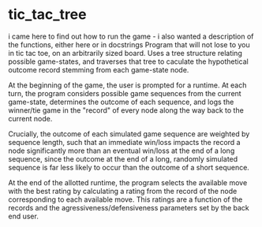 # tic_tac_tree
i came here to find out how to run the game - i also wanted a description of the functions, either here or in docstrings
Program that will not lose to you in tic tac toe, on an arbitrarily sized board. Uses a tree structure relating possible game-states, and traverses that tree to caculate the hypothetical outcome record stemming from each game-state node.

At the beginning of the game, the user is prompted for a runtime. At each turn, the program considers possible game sequences from the current game-state, determines the outcome of each sequence, and logs the winner/tie game in the "record" of every node along the way back to the current node. 

Crucially, the outcome of each simulated game sequence are weighted by sequence length, such that an immediate win/loss impacts the record a node significantly more than an eventual win/loss at the end of a long sequence, since the outcome at the end of a long, randomly simulated sequence is far less likely to occur than the outcome of a short sequence. 

At the end of the allotted runtime, the program selects the available move with the best rating by calculating a rating from the record of the node corresponding to each available move. This ratings are a function of the records and the agressiveness/defensiveness parameters set by the back end user. 
